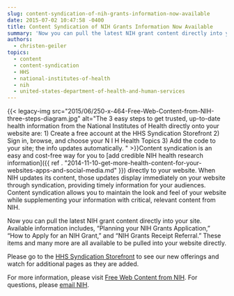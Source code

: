 ```yaml
---
slug: content-syndication-of-nih-grants-information-now-available
date: 2015-07-02 10:47:58 -0400
title: Content Syndication of NIH Grants Information Now Available
summary: 'Now you can pull the latest NIH grant content directly into your site.'
authors:
  - christen-geiler
topics:
  - content
  - content-syndication
  - HHS
  - national-institutes-of-health
  - nih
  - united-states-department-of-health-and-human-services
---
```


{{< legacy-img src="2015/06/250-x-464-Free-Web-Content-from-NIH-three-steps-diagram.jpg" alt="The 3 easy steps to get trusted, up-to-date health information from the National Institutes of Health directly onto your website are: 1) Create a free account at the HHS Syndication Storefront 2) Sign in, browse, and choose your N I H Health Topics 3) Add the code to your site; the info updates automatically. " >}}Content syndication is an easy and cost-free way for you to [add credible NIH health research information]({{ ref . "2014-11-10-get-more-health-content-for-your-websites-apps-and-social-media.md" }}) directly to your website. When NIH updates its content, those updates display immediately on your website through syndication, providing timely information for your audiences. Content syndication allows you to maintain the look and feel of your website while supplementing your information with critical, relevant content from NIH.

Now you can pull the latest NIH grant content directly into your site. Available information includes, “Planning your NIH Grants Application,” “How to Apply for an NIH Grant,” and “NIH Grants Receipt Referral.” These items and many more are all available to be pulled into your website directly.

Please go to the [HHS Syndication Storefront](https://digitalmedia.hhs.gov/storefront) to see our new offerings and watch for additional pages as they are added.

For more information, please visit [Free Web Content from NIH](http://nih.gov/health/syndication/index.htm). For questions, please [email NIH](mailto:Syndication@nih.gov).
